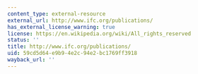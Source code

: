 ```yaml
---
content_type: external-resource
external_url: http://www.ifc.org/publications/
has_external_license_warning: true
license: https://en.wikipedia.org/wiki/All_rights_reserved
status: ''
title: http://www.ifc.org/publications/
uid: 59cd5d64-e9b9-4e2c-94e2-bc1769ff3918
wayback_url: ''
---
```

